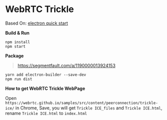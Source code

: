 # WebRTC Trickle

Based On: [electron quick start](https://github.com/electron/electron-quick-start)

**Build & Run**

```
npm install
npm start
```

**Package**
> https://segmentfault.com/a/1190000013924153

```
yarn add electron-builder --save-dev
npm run dist
```

**How to get WebRTC Trickle WebPage**

Open `https://webrtc.github.io/samples/src/content/peerconnection/trickle-ice/` in Chrome, Save, you will get `Trickle ICE_files` and `Trickle ICE.html`, rename `Trickle ICE.html` to `index.html`
